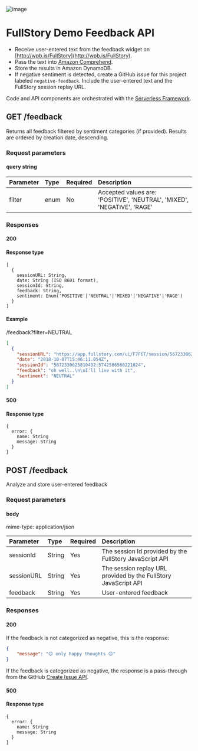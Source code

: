 ![image](https://user-images.githubusercontent.com/11197026/46587664-91b30d00-ca5d-11e8-9457-27696ea65372.png)
# FullStory Demo Feedback API
* Receive user-entered text from the feedback widget on [http://wpb.is/FullStory](http://wpb.is/FullStory).
* Pass the text into [Amazon Comprehend](https://aws.amazon.com/comprehend/).
* Store the results in Amazon DynamoDB.
* If negative sentiment is detected, create a GitHub issue for this project labeled `negative-feedback`. Include the user-entered text and the FullStory session replay URL.

Code and API components are orchestrated with the [Serverless Framework](http://serverless.com).

## GET /feedback
Returns all feedback filtered by sentiment categories (if provided). Results are ordered by creation date, descending.
### Request parameters
#### query string
| Parameter     | Type           | Required  | Description |
| :------------- | :------------- | :----- | :--- |
| filter      | enum | No | Accepted values are: 'POSITIVE', 'NEUTRAL', 'MIXED', 'NEGATIVE', 'RAGE' |

### Responses
#### 200
#### Response type
```
[
  {
    sessionURL: String,
    date: String (ISO 8601 format),
    sessionId: String,
    feedback: String,
    sentiment: Enum('POSITIVE'|'NEUTRAL'|'MIXED'|'NEGATIVE'|'RAGE')
  }
]
```
#### Example
/feedback?filter=NEUTRAL
```JSON
[
  {
    "sessionURL": "https://app.fullstory.com/ui/F7F6T/session/5672330625810432%3A5742506566221824%3A1538927170851",
    "date": "2018-10-07T15:46:11.054Z",
    "sessionId": "5672330625810432:5742506566221824",
    "feedback": "oh well..\n\nI'll live with it",
    "sentiment": "NEUTRAL"
  }
]
```
#### 500
#### Response type
```
{
  error: {
    name: String
    message: String
  }
}
```

## POST /feedback
Analyze and store user-entered feedback
### Request parameters
#### body
mime-type: application/json

| Parameter     | Type           | Required  | Description |
| :------------- | :------------- | :----- | :--- |
| sessionId      | String | Yes | The session Id provided by the FullStory JavaScript API |
| sessionURL      | String | Yes | The session replay URL provided by the FullStory JavaScript API |
| feedback      | String | Yes | User-entered feedback |

### Responses
#### 200

If the feedback is not categorized as negative, this is the response:
```JSON
{
    "message": "😊 only happy thoughts 😊"
}
```

If the feedback is categorized as negative, the response is a pass-through from the GitHub [Create Issue API](https://developer.github.com/v3/issues/#create-an-issue).

#### 500
#### Response type
```
{
  error: {
    name: String
    message: String
  }
}
```
